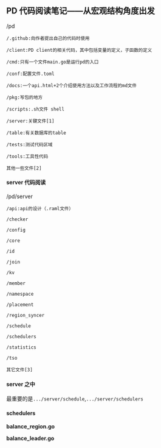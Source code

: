 ## PD 代码阅读笔记——从宏观结构角度出发

/pd

	/.github:向作者提出自己的代码时使用
	
	/client:PD client的相关代码，其中包括变量的定义，子函数的定义

	/cmd:只有一个文件main.go是运行pd的入口

	/conf:配置文件.toml

	/docs:一个api.html+2个介绍使用方法以及工作流程的md文件

	/pkg:写包的地方

	/scripts:.sh文件 shell

	/server:关键文件[1]

	/table:有关数据库的table

	/tests:测试代码区域

	/tools:工具性代码
	
	其他一些文件[2]

#### server 代码阅读

/pd/server

	/api:api的设计（.raml文件）

	/checker

	/config

	/core

	/id

	/join

	/kv

	/member

	/namespace

	/placement

	/region_syncer

	/schedule

	/schedulers

	/statistics

	/tso

	其它文件[3]

#### server 之中

最重要的是```.../server/schedule```,```.../server/schedulers```


#### schedulers

**balance_region.go**



**balance_leader.go**

